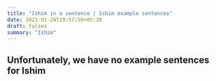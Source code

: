 ```yaml
---
title: "Ishim in a sentence | Ishim example sentences"
date: 2021-01-20T19:57:50+05:30
draft: falses
summary: "Ishim"
---
```

## Unfortunately, we have no example sentences for Ishim                 
